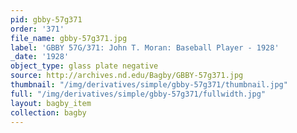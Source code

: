 ```yaml
---
pid: gbby-57g371
order: '371'
file_name: gbby-57g371.jpg
label: 'GBBY 57G/371: John T. Moran: Baseball Player - 1928'
_date: '1928'
object_type: glass plate negative
source: http://archives.nd.edu/Bagby/GBBY-57g371.jpg
thumbnail: "/img/derivatives/simple/gbby-57g371/thumbnail.jpg"
full: "/img/derivatives/simple/gbby-57g371/fullwidth.jpg"
layout: bagby_item
collection: bagby
---
```

